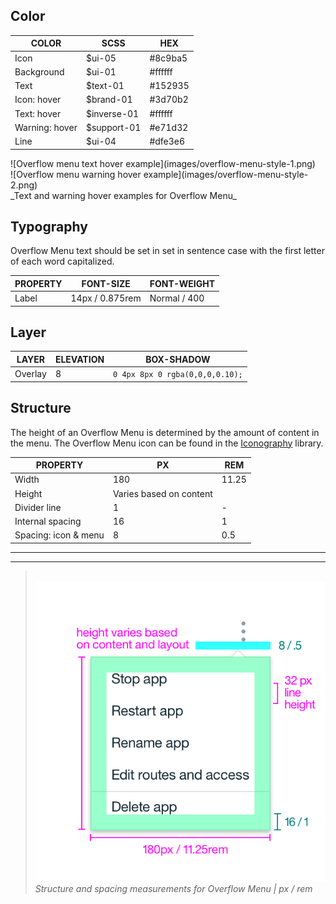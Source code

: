 ## Color

| COLOR          | SCSS        | HEX     |
|----------------|-------------|---------|
| Icon           | $ui-05      | #8c9ba5 |
| Background     | $ui-01      | #ffffff |
| Text           | $text-01    | #152935 |
| Icon: hover    | $brand-01   | #3d70b2 |
| Text: hover    | $inverse-01 | #ffffff |
| Warning: hover | $support-01 | #e71d32 |
| Line           | $ui-04      | #dfe3e6 |

<div data-insert-component="ImageGrid">
  <div>
    ![Overflow menu text hover example](images/overflow-menu-style-1.png)
  </div>
  <div>
    ![Overflow menu warning hover example](images/overflow-menu-style-2.png)
  </div>
</div>
_Text and warning hover examples for Overflow Menu_

## Typography

Overflow Menu text should be set in set in sentence case with the first letter of each word capitalized.

| PROPERTY | FONT-SIZE     | FONT-WEIGHT |
|------------|-----------------|--------------|
| Label      | 14px / 0.875rem | Normal / 400 |

## Layer

| LAYER      | ELEVATION     | BOX-SHADOW      |
|------------|----------|----------|
| Overlay    | 8        | `0 4px 8px 0 rgba(0,0,0,0.10);`  |

## Structure

The height of an Overflow Menu is determined by the amount of content in the menu. The Overflow Menu icon can be found in the [Iconography](/style/iconography/library) library.

| PROPERTY             | PX                      | REM   |
|----------------------|-------------------------|-------|
| Width                | 180                     | 11.25 |
| Height               | Varies based on content |       |
| Divider line         | 1                       | -     |
| Internal spacing     | 16                      | 1     |
| Spacing: icon & menu | 8                       | 0.5   |

---
***
> 
![Structure and spacing measurements for an overflow menu](images/overflow-menu-style-3.png)
_Structure and spacing measurements for Overflow Menu | px / rem_
